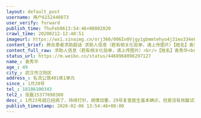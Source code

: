 ```yaml
---
layout: default_post
username: 用户6152440873
user_verify: forward
publish_time: ThuFeb0613:54:46+08002020
crawl_time: 20200212-12:40:51
imageurl: https://wx1.sinaimg.cn/orj360/006In0Vjgy1gbmmtehyo4j31eo334e81.jpg,https://wx2.sinaimg.cn/orj360/006In0Vjgy1gbmmtey6sgj30zf0u0tae.jpg
content_brief: 肺炎患者求助超话 求助人信息（若有相关化验单，请上传图片）【姓名】袁秀华【年龄】49【所在城市】武汉市汉阳区【所在小区、社区】名流公馆401栋1单元【患病时间】1月20号【联系方式】18186100343【其他紧急联系人】张磊15377690380【病情描述】1月23号就已经病了，持续打针，病情加重，2 ...全文
content_full_raw: 求助人信息（若有相关化验单，请上传图片）<br/>【姓名】袁秀华<br/>【年龄】49<br/>【所在城市】武汉市汉阳区<br/>【所在小区、社区】名流公馆401栋1单元<br/>【患病时间】1月20号<br/>【联系方式】18186100343<br/>【其他紧急联系人】张磊15377690380<br/>【病情描述】1月23号就已经病了，持续打针，病情加重，29号复查医生基本确诊，但是没有核酸试剂，无法确诊住院，只能在家隔离，自己打针，现在已经病了半个多月了，病情不断加重，双肺纹理增多增粗紊乱，右肺及左肺舌页多发斑片状磨玻璃影，双肺门结构清晰，右肺门淋巴结钙化，气管居中
status_url: https://m.weibo.cn/status/4468968096297127
name_: 袁秀华
age_: 49
city_: 武汉市汉阳区
address_: 名流公馆401栋1单元
since_: 1月20号
tel_: 18186100343
tel2_: 张磊15377690380
desc_: 1月23号就已经病了，持续打针，病情加重，29号复查医生基本确诊，但是没有核酸试剂，无法确诊住院，只能在家隔离，自己打针，现在已经病了半个多月了，病情不断加重，双肺纹理增多增粗紊乱，右肺及左肺舌页多发斑片状磨玻璃影，双肺门结构清晰，右肺门淋巴结钙化，气管居中
publish_timestamp: 2020-02-06 13:54:46+08:00
---
```

